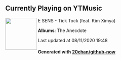 ## Currently Playing on YTMusic

[<img align="left" width="100" src="https://lh3.googleusercontent.com/pg4XMQDQmIFgjHtM-pADE5URrjIoTsjEZbtnt1rVeVe0beRBZD4cCKUQkVCNI6RaOFd1dmNesIW6R9g">](https://music.youtube.com/channel/UCbP8UpoUxoYPpk1E0MNFYPw)

E SENS - Tick Tock (feat. Kim Ximya)

**Albums**: The Anecdote

Last updated at 08/11/2020 19:48

#### Generated with [20chan/github-now](https://github.com/20chan/github-now)


<!--
**20chan/20chan** is a ✨ _special_ ✨ repository because its `README.md` (this file) appears on your GitHub profile.

Here are some ideas to get you started:

- 🔭 I’m currently working on ...
- 🌱 I’m currently learning ...
- 👯 I’m looking to collaborate on ...
- 🤔 I’m looking for help with ...
- 💬 Ask me about ...
- 📫 How to reach me: ...
- 😄 Pronouns: ...
- ⚡ Fun fact: ...
-->
